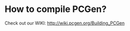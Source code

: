How to compile PCGen?
=====================

Check out our WIKI: http://wiki.pcgen.org/Building_PCGen
